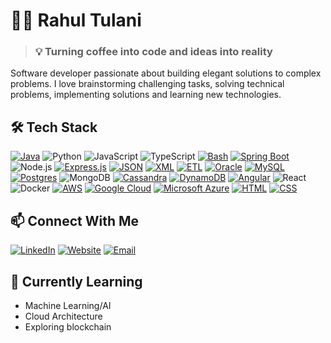 <!-- ## Hi there 👋

**rahultulani/rahultulani** is a ✨ _special_ ✨ repository because its `README.md` (this file) appears on your GitHub profile.

Here are some ideas to get you started:

- 🔭 I’m currently working on ...
- 🌱 I’m currently learning ...
- 👯 I’m looking to collaborate on ...
- 🤔 I’m looking for help with ...
- 💬 Ask me about ...
- 📫 How to reach me: ...
- 😄 Pronouns: ...
- ⚡ Fun fact: ...
-->
# 👨‍💻 Rahul Tulani

> ### 💡 Turning coffee into code and ideas into reality

Software developer passionate about building elegant solutions to complex problems. I love brainstorming challenging tasks, solving technical problems, implementing solutions and learning new technologies.

## 🛠️ Tech Stack
[![Java](https://img.shields.io/badge/Java-%23ED8B00.svg?logo=openjdk&logoColor=white)](#)
![Python](https://img.shields.io/badge/-Python-3776AB?style=flat-square&logo=python&logoColor=white)
![JavaScript](https://img.shields.io/badge/-JavaScript-F7DF1E?style=flat-square&logo=javascript&logoColor=black)
![TypeScript](https://img.shields.io/badge/-TypeScript-3178C6?style=flat-square&logo=typescript&logoColor=white)
[![Bash](https://img.shields.io/badge/Bash-4EAA25?logo=gnubash&logoColor=fff)](#)
[![Spring Boot](https://img.shields.io/badge/Spring%20Boot-6DB33F?logo=springboot&logoColor=fff)](#)
![Node.js](https://img.shields.io/badge/-Node.js-339933?style=flat-square&logo=node.js&logoColor=white)
[![Express.js](https://img.shields.io/badge/Express.js-%23404d59.svg?logo=express&logoColor=%2361DAFB)](#)
[![JSON](https://img.shields.io/badge/JSON-000?logo=json&logoColor=fff)](#)
[![XML](https://img.shields.io/badge/XML-767C52?logo=xml&logoColor=fff)](#)
[![ETL](https://custom-icon-badges.demolab.com/badge/ETL-9370DB?logo=etl-logo&logoColor=fff)](#)
[![Oracle](https://custom-icon-badges.demolab.com/badge/Oracle-F80000?logo=oracle&logoColor=fff)](#)
[![MySQL](https://img.shields.io/badge/MySQL-4479A1?logo=mysql&logoColor=fff)](#)
[![Postgres](https://img.shields.io/badge/Postgres-%23316192.svg?logo=postgresql&logoColor=white)](#)
![MongoDB](https://img.shields.io/badge/-MongoDB-47A248?style=flat-square&logo=mongodb&logoColor=white)
[![Cassandra](https://img.shields.io/badge/Cassandra-%231287B1.svg?logo=apache-cassandra&logoColor=white)](#)
[![DynamoDB](https://img.shields.io/badge/DynamoDB-4053D6?logo=amazondynamodb&logoColor=fff)](#)
[![Angular](https://img.shields.io/badge/Angular-%23DD0031.svg?logo=angular&logoColor=white)](#)
![React](https://img.shields.io/badge/-React-61DAFB?style=flat-square&logo=react&logoColor=black)
![Docker](https://img.shields.io/badge/-Docker-2496ED?style=flat-square&logo=docker&logoColor=white)
[![AWS](https://img.shields.io/badge/AWS-%23FF9900.svg?logo=amazon-web-services&logoColor=white)](#)
[![Google Cloud](https://img.shields.io/badge/Google%20Cloud-%234285F4.svg?logo=google-cloud&logoColor=white)](#)
[![Microsoft Azure](https://custom-icon-badges.demolab.com/badge/Microsoft%20Azure-0089D6?logo=msazure&logoColor=white)](#)
[![HTML](https://img.shields.io/badge/HTML-%23E34F26.svg?logo=html5&logoColor=white)](#)
[![CSS](https://img.shields.io/badge/CSS-1572B6?logo=css3&logoColor=fff)](#)


## 📫 Connect With Me

[![LinkedIn](https://img.shields.io/badge/-LinkedIn-0A66C2?style=flat-square&logo=linkedin&logoColor=white)](https://www.linkedin.com/in/rahul-tulani-6271a8126/)
[![Website](https://img.shields.io/badge/-Website-FF7139?style=flat-square&logo=firefox-browser&logoColor=white)](https://rahultulani.github.io/my-portfolio/)
[![Email](https://img.shields.io/badge/-Email-EA4335?style=flat-square&logo=gmail&logoColor=white)](mailto:rahul.tulani13@gmail.com)

<!-- ## 📊 GitHub Stats

![Your GitHub stats](https://github-readme-stats.vercel.app/api?username=yourusername&show_icons=true&theme=radical)
-->

## 🌱 Currently Learning

- Machine Learning/AI
- Cloud Architecture
- Exploring blockchain
